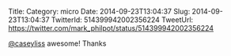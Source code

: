 Title: 
Category: micro
Date: 2014-09-23T13:04:37
Slug: 2014-09-23T13:04:37
TwitterId: 514399942002356224
TweetUrl: https://twitter.com/mark_philpot/status/514399942002356224

[@caseyliss](https://twitter.com/caseyliss) awesome! Thanks